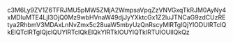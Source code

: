 
c3M6Ly9ZV1Z6TFRJMU5pMW5ZMjA2WmpsaVpqZzVNVGxqTkRJM0AyNy4xMDIuMTE4LjI3OjQ0Mz9wbHVnaW49djJyYXktcGx1Z2luJTNCaG9zdCUzREtya2RhbmV3MDAxLnNvZmx5c28uaW5mbyUzQnRscyMlRTglQjYlODUlRTclQkElQTclRTglQjclQUYlRTclQkElQkYlRTklOUYlQTklRTUlOUIlQkQz

